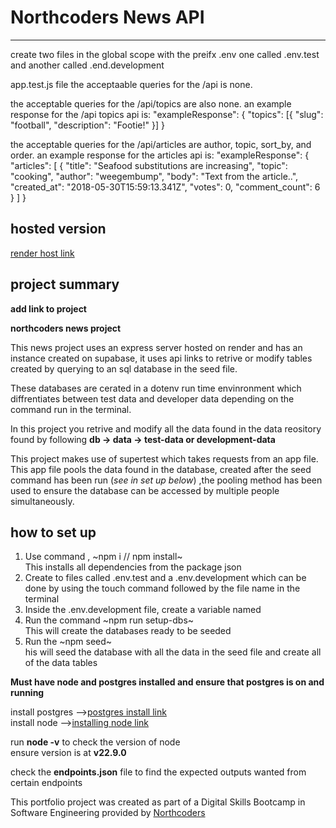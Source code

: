 # Northcoders News API

---

create two files in the global scope with the preifx .env
one called .env.test and another called .end.development

app.test.js file
the acceptaable queries for the /api is none.

the acceptable queries for the /api/topics are also none.
an example response for the /api topics api is:
"exampleResponse": {
"topics": [{ "slug": "football", "description": "Footie!" }]
}

the acceptable queries for the /api/articles are author, topic, sort_by, and order.
an example response for the articles api is:
"exampleResponse": {
"articles": [
{
"title": "Seafood substitutions are increasing",
"topic": "cooking",
"author": "weegembump",
"body": "Text from the article..",
"created_at": "2018-05-30T15:59:13.341Z",
"votes": 0,
"comment_count": 6
}
]
}

## hosted version

[render host link](https://dashboard.render.com/web/srv-ct47e3qj1k6c73eelet0/deploys/dep-ct4p608gph6c73f6l13g?r=2024-11-29%4010%3A09%3A10%7E2024-11-29%4010%3A15%3A30 "render hosting")

## project summary

**add link to project**

**northcoders news project**

<p>
This news project uses an express server hosted on render and has an instance created on supabase, it uses api links to retrive or modify tables created by querying to an sql database in the seed file.<br>

These databases are cerated in a dotenv run time envinronment which diffrentiates between test data and developer data depending on the command run in the terminal.<br>

In this project you retrive and modify all the data found in the data reository found by following
**db -> data -> test-data or development-data**<br>

This project makes use of supertest which takes requests from an app file. This app file pools the data found in the database, created after the seed command has been run (_see in set up below_) ,the pooling method has been used to ensure the database can be accessed by multiple people simultaneously.<br></p>

## how to set up

<ol>
<li>Use command , ~npm i // npm install~ <br>This installs all dependencies from the package json</li>
<li>Create to files called .env.test and a .env.development
which can be done by using the touch command followed by the file name in the terminal</li>
<li>Inside the .env.development file, create a variable named </li>
<li>Run the command ~npm run setup-dbs~ <br>This will create the databases ready to be seeded</li>
<li>Run the ~npm seed~ <br>
his will seed the database with all the data in the seed file and create all of the data tables</li>

</ol>

**Must have node and postgres installed and ensure that postgres is on and running**

install postgres -->[postgres install link](https://www.postgresql.org/download/ "postinstall")<br>
install node -->[installing node link](https://nodejs.org/en/download/package-manager "install node")

run **node -v** to check the version of node <br>
ensure version is at **v22.9.0**

check the **endpoints.json** file to find the expected outputs wanted from certain endpoints

This portfolio project was created as part of a Digital Skills Bootcamp in Software Engineering provided by [Northcoders](https://northcoders.com/)
